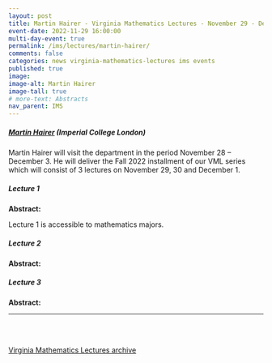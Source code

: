 ```yaml
---
layout: post
title: Martin Hairer - Virginia Mathematics Lectures - November 29 - December 1, 2022
event-date: 2022-11-29 16:00:00
multi-day-event: true
permalink: /ims/lectures/martin-hairer/
comments: false
categories: news virginia-mathematics-lectures ims events
published: true
image: 
image-alt: Martin Hairer
image-tall: true
# more-text: Abstracts
nav_parent: IMS
---
```


<h5 class="mt-1 mb-4"><a href="https://www.hairer.org">Martin Hairer</a> (Imperial College London)</h5>

Martin Hairer will visit the department in the period November 28 – December 3. He will deliver the Fall 2022 installment of our VML series which will consist of 3 lectures on November 29, 30 and December 1.

<!--more-->

##### Lecture 1
### 

**Abstract:** 

Lecture 1 is accessible to mathematics majors.

##### Lecture 2
### 

**Abstract:** 

##### Lecture 3
### 

**Abstract:** 


---

<br><br>

[Virginia Mathematics Lectures archive]({{site.url}}/ims/lectures)
